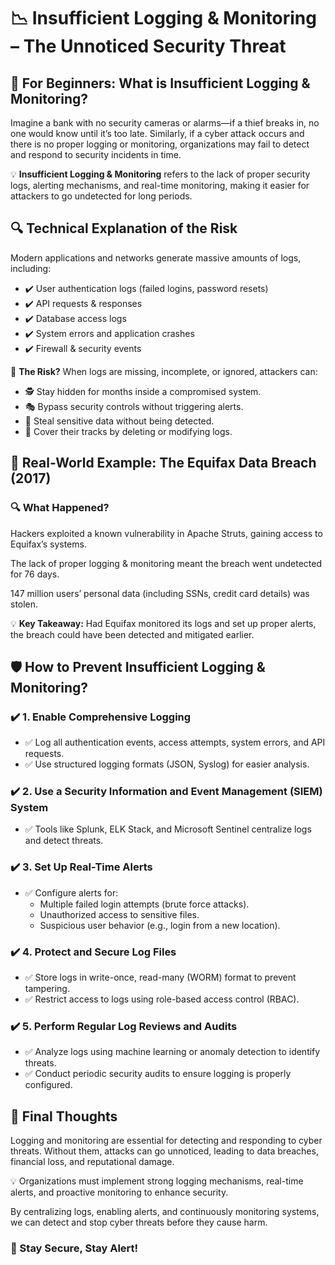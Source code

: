 <!DOCTYPE html>
<html lang="en">
<head>
  <meta charset="UTF-8">
  <meta name="viewport" content="width=device-width, initial-scale=1">

</head>
<body>

  <h1>📉 Insufficient Logging & Monitoring – The Unnoticed Security Threat</h1>

  <h2>👶 For Beginners: What is Insufficient Logging & Monitoring?</h2>
  <p>
    Imagine a bank with no security cameras or alarms—if a thief breaks in, no one would know until it’s too late. Similarly, if a cyber attack occurs and there is no proper logging or monitoring, organizations may fail to detect and respond to security incidents in time.
  </p>

  <p>
    💡 <strong>Insufficient Logging & Monitoring</strong> refers to the lack of proper security logs, alerting mechanisms, and real-time monitoring, making it easier for attackers to go undetected for long periods.
  </p>

  <h2>🔍 Technical Explanation of the Risk</h2>
  <p>
    Modern applications and networks generate massive amounts of logs, including:
  </p>

  <ul>
    <li>✔️ User authentication logs (failed logins, password resets)</li>
    <li>✔️ API requests & responses</li>
    <li>✔️ Database access logs</li>
    <li>✔️ System errors and application crashes</li>
    <li>✔️ Firewall & security events</li>
  </ul>

  <div class="highlight">
    🚨 <strong>The Risk?</strong> When logs are missing, incomplete, or ignored, attackers can:
  </div>

  <ul>
    <li>🕵️ Stay hidden for months inside a compromised system.</li>
    <li>🎭 Bypass security controls without triggering alerts.</li>
    <li>💾 Steal sensitive data without being detected.</li>
    <li>🔄 Cover their tracks by deleting or modifying logs.</li>
  </ul>

  <h2>🚨 Real-World Example: The Equifax Data Breach (2017)</h2>
  <h3>🔍 What Happened?</h3>
  <p>
    Hackers exploited a known vulnerability in Apache Struts, gaining access to Equifax’s systems.
  </p>

  <p>
    The lack of proper logging & monitoring meant the breach went undetected for 76 days.
  </p>

  <p>
    147 million users’ personal data (including SSNs, credit card details) was stolen.
  </p>

  <div class="highlight">
    💡 <strong>Key Takeaway:</strong> Had Equifax monitored its logs and set up proper alerts, the breach could have been detected and mitigated earlier.
  </div>

  <h2>🛡️ How to Prevent Insufficient Logging & Monitoring?</h2>

  <h3>✔️ 1. Enable Comprehensive Logging</h3>
  <ul>
    <li>✅ Log all authentication events, access attempts, system errors, and API requests.</li>
    <li>✅ Use structured logging formats (JSON, Syslog) for easier analysis.</li>
  </ul>

  <h3>✔️ 2. Use a Security Information and Event Management (SIEM) System</h3>
  <ul>
    <li>✅ Tools like Splunk, ELK Stack, and Microsoft Sentinel centralize logs and detect threats.</li>
  </ul>

  <h3>✔️ 3. Set Up Real-Time Alerts</h3>
  <ul>
    <li>✅ Configure alerts for:
      <ul>
        <li>Multiple failed login attempts (brute force attacks).</li>
        <li>Unauthorized access to sensitive files.</li>
        <li>Suspicious user behavior (e.g., login from a new location).</li>
      </ul>
    </li>
  </ul>

  <h3>✔️ 4. Protect and Secure Log Files</h3>
  <ul>
    <li>✅ Store logs in write-once, read-many (WORM) format to prevent tampering.</li>
    <li>✅ Restrict access to logs using role-based access control (RBAC).</li>
  </ul>

  <h3>✔️ 5. Perform Regular Log Reviews and Audits</h3>
  <ul>
    <li>✅ Analyze logs using machine learning or anomaly detection to identify threats.</li>
    <li>✅ Conduct periodic security audits to ensure logging is properly configured.</li>
  </ul>

  <h2>🚀 Final Thoughts</h2>
  <p>
    Logging and monitoring are essential for detecting and responding to cyber threats. Without them, attacks can go unnoticed, leading to data breaches, financial loss, and reputational damage.
  </p>
  <p>
    💡 Organizations must implement strong logging mechanisms, real-time alerts, and proactive monitoring to enhance security.
  </p>
  <p>
    By centralizing logs, enabling alerts, and continuously monitoring systems, we can detect and stop cyber threats before they cause harm.
  </p>

  <h3>🔐 Stay Secure, Stay Alert!</h3>

</body>
</html>
